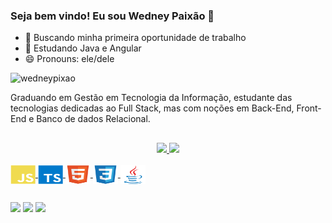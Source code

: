 ### Seja bem vindo! Eu sou Wedney Paixão 👋


- 🔭 Buscando minha primeira oportunidade de trabalho
- 🌱 Estudando Java e Angular
- 😄 Pronouns: ele/dele

<p align="left"> <img src="https://komarev.com/ghpvc/?username=wedneypixao&label=Profile%20views&color=0e75b6&style=flat" alt="wedneypixao" /> </p>
Graduando em Gestão em Tecnologia da Informação, estudante das tecnologias dedicadas ao Full Stack, mas com noções em Back-End, Front-End e Banco de dados Relacional.

##

<div align="center">
  <a href="https://github.com/wedneypixao">
  <img height="180em" src="https://github-readme-stats.vercel.app/api?username=wedneypixao&show_icons=true&theme=&include_all_commits=true&count_private=true"/>
  <img height="180em" src="https://github-readme-stats.vercel.app/api/top-langs/?username=wedneypixao&layout=compact&langs_count=7&theme="/>
</div>
  
  <div style="display: inline_block"><br>
  <img align="center" alt="Rafa-Js" height="30" width="40" src="https://raw.githubusercontent.com/devicons/devicon/master/icons/javascript/javascript-plain.svg">
  <img align="center" alt="Rafa-Ts" height="30" width="40" src="https://raw.githubusercontent.com/devicons/devicon/master/icons/typescript/typescript-plain.svg">
  <img align="center" alt="Rafa-HTML" height="30" width="40" src="https://raw.githubusercontent.com/devicons/devicon/master/icons/html5/html5-original.svg">
  <img align="center" alt="Rafa-CSS" height="30" width="40" src="https://raw.githubusercontent.com/devicons/devicon/master/icons/css3/css3-original.svg">
  <img align="center" alt="Rafa-Java" height="30" width="40" src="https://raw.githubusercontent.com/devicons/devicon/master/icons/java/java-original.svg">
</div>
  
 
 ##
 
<div> 
  <a href="https://instagram.com/wedney.p" target="_blank"><img src="https://img.shields.io/badge/-Instagram-%23E4405F?style=for-the-badge&logo=instagram&logoColor=white" target="_blank"></a>
  <a href = "mailto:contatowedneyalmeida.dev@gmail.com"><img src="https://img.shields.io/badge/-Gmail-%23333?style=for-the-badge&logo=gmail&logoColor=white" target="_blank"></a>
  <a href="linkedin.com/in/wedney-paixão-036a01111" target="_blank"><img src="https://img.shields.io/badge/-LinkedIn-%230077B5?style=for-the-badge&logo=linkedin&logoColor=white" target="_blank"></a> 
</div>
